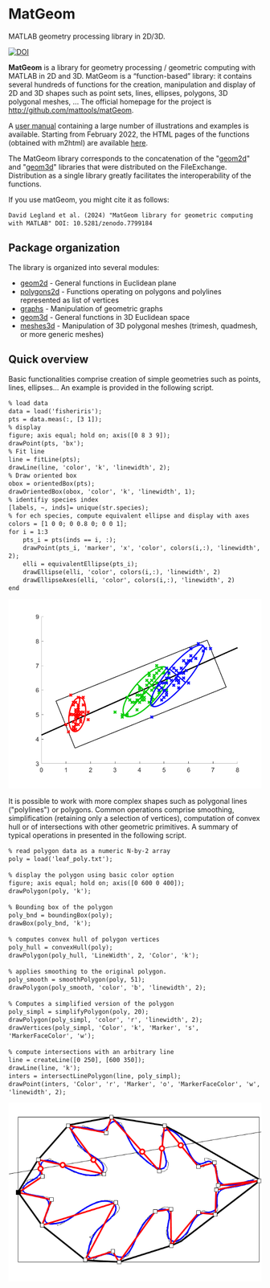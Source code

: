 # MatGeom
MATLAB geometry processing library in 2D/3D.

[![DOI](https://zenodo.org/badge/DOI/10.5281/zenodo.7799184.svg)](https://doi.org/10.5281/zenodo.7799184)

**MatGeom** is a library for geometry processing / geometric computing with MATLAB in 2D and 3D. 
MatGeom is a “function-based” library: it contains several hundreds of functions for the creation,
manipulation and display of 2D and 3D shapes such as point sets, lines, ellipses, polygons, 
3D polygonal meshes, ...
The official homepage for the project is http://github.com/mattools/matGeom. 

A [user manual](https://github.com/mattools/matGeom/releases/download/v1.2.7/matGeom-manual-1.2.7.pdf) 
containing a large number of illustrations and examples is available.
Starting from February 2022, the HTML pages of the functions (obtained with m2html) are available 
[here](https://mattools.github.io/matGeom/api/index.html).

The MatGeom library corresponds to the concatenation of the 
"[geom2d](https://fr.mathworks.com/matlabcentral/fileexchange/7844-geom2d)" 
and 
"[geom3d](https://fr.mathworks.com/matlabcentral/fileexchange/24484-geom3d)" 
libraries that were distributed on the FileExchange. Distribution as a single library greatly 
facilitates the interoperability of the functions.

If you use matGeom, you might cite it as follows:
```
David Legland et al. (2024) "MatGeom library for geometric computing with MATLAB" DOI: 10.5281/zenodo.7799184
```

## Package organization
The library is organized into several modules:
* [geom2d](https://github.com/mattools/matGeom/wiki/geom2d "geom2d Wiki page") - General functions in Euclidean plane
* [polygons2d](https://github.com/mattools/matGeom/wiki/polygons2d "polygons2d Wiki page") - Functions operating on polygons and polylines represented as list of vertices
* [graphs](https://github.com/mattools/matGeom/wiki/graphs "graphs Wiki page") - Manipulation of geometric graphs
* [geom3d](https://github.com/mattools/matGeom/wiki/geom3d "geom3d Wiki page") - General functions in 3D Euclidean space
* [meshes3d](https://github.com/mattools/matGeom/wiki/meshes3d "meshes3d Wiki page") - Manipulation of 3D polygonal meshes (trimesh, quadmesh, or more generic meshes)

## Quick overview
Basic functionalities comprise creation of simple geometries such as points, lines, ellipses... 
An example is provided in the following script.

    % load data
    data = load('fisheriris');
    pts = data.meas(:, [3 1]);
    % display
    figure; axis equal; hold on; axis([0 8 3 9]);
    drawPoint(pts, 'bx');
    % Fit line
    line = fitLine(pts);
    drawLine(line, 'color', 'k', 'linewidth', 2);
    % Draw oriented box
    obox = orientedBox(pts);
    drawOrientedBox(obox, 'color', 'k', 'linewidth', 1);
    % identifiy species index
    [labels, ~, inds]= unique(str.species);
    % for ech species, compute equivalent ellipse and display with axes
    colors = [1 0 0; 0 0.8 0; 0 0 1];
    for i = 1:3
        pts_i = pts(inds == i, :);
        drawPoint(pts_i, 'marker', 'x', 'color', colors(i,:), 'linewidth', 2);
        elli = equivalentEllipse(pts_i);
        drawEllipse(elli, 'color', colors(i,:), 'linewidth', 2)
        drawEllipseAxes(elli, 'color', colors(i,:), 'linewidth', 2)
    end

![Computation of equivalent ellipses, oriented box, and fitting line from set of points](https://github.com/mattools/matGeom/blob/master/docs/images/demo_geom2d_iris.png)

It is possible to work with more complex shapes such as polygonal lines ("polylines") or polygons.
Common operations comprise smoothing, simplification (retaining only a selection of vertices), 
computation of convex hull or of intersections with other geometric primitives. 
A summary of typical operations in presented in the following script.

    % read polygon data as a numeric N-by-2 array
    poly = load('leaf_poly.txt');
    
    % display the polygon using basic color option
    figure; axis equal; hold on; axis([0 600 0 400]);
    drawPolygon(poly, 'k');
    
    % Bounding box of the polygon
    poly_bnd = boundingBox(poly);
    drawBox(poly_bnd, 'k');
    
    % computes convex hull of polygon vertices
    poly_hull = convexHull(poly);
    drawPolygon(poly_hull, 'LineWidth', 2, 'Color', 'k');
    
    % applies smoothing to the original polygon.
    poly_smooth = smoothPolygon(poly, 51);
    drawPolygon(poly_smooth, 'color', 'b', 'linewidth', 2);
    
    % Computes a simplified version of the polygon
    poly_simpl = simplifyPolygon(poly, 20);
    drawPolygon(poly_simpl, 'color', 'r', 'linewidth', 2);
    drawVertices(poly_simpl, 'Color', 'k', 'Marker', 's', 'MarkerFaceColor', 'w');
    
    % compute intersections with an arbitrary line
    line = createLine([0 250], [600 350]);
    drawLine(line, 'k');
    inters = intersectLinePolygon(line, poly_simpl);
    drawPoint(inters, 'Color', 'r', 'Marker', 'o', 'MarkerFaceColor', 'w', 'linewidth', 2);

![Summary of polygon processing operations: smoothing, simplification, convex hull, intersection with lines.](https://github.com/mattools/matGeom/blob/master/docs/images/leafPoly_variousOps.png)
